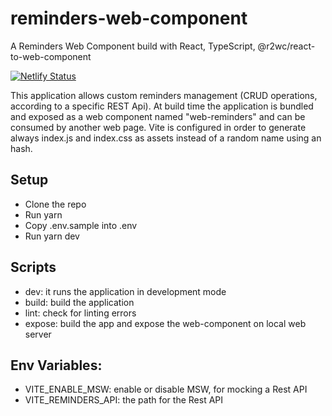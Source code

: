# reminders-web-component
A Reminders Web Component build with React, TypeScript, @r2wc/react-to-web-component

[![Netlify Status](https://api.netlify.com/api/v1/badges/b4e00beb-f858-4835-a40f-ca5b5a48487e/deploy-status)](https://app.netlify.com/sites/reminders-web-component/deploys)

This application allows custom reminders management (CRUD operations, according to a specific REST Api).
At build time the application is bundled and exposed as a web component named "web-reminders" and can be consumed by another web page.
Vite is configured in order to generate always index.js and index.css as assets instead of a random name using an hash. 

Setup
---
- Clone the repo
- Run yarn
- Copy .env.sample into .env
- Run yarn dev

Scripts
---
- dev: it runs the application in development mode
- build: build the application
- lint: check for linting errors
- expose: build the app and expose the web-component on local web server

Env Variables:
---
- VITE_ENABLE_MSW: enable or disable MSW, for mocking a Rest API
- VITE_REMINDERS_API: the path for the Rest API
